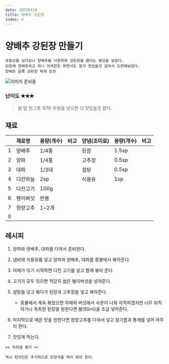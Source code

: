```yaml
---
date: 20250319
title: 양배추 강된장
index: 4
---
```


# 양배추 강된장 만들기

```
유튜브를 보다보니 양배추를 사용하여 강된장을 끓이는 영상을 보았다.
된장에 양배추라고 하니 어색한듯 하면서도 뭔가 맛있을것 같아서 도전해보았다.
양배추 듬뿍 강된장 찌게 도전
```

![이미지 준비중](<../../_assets/img/4_1.jpeg>)

### 난이도 ✭✭✭
> 쌀 밥 한그릇 뚝딱!
우렁을 넣으면 더 맛있을것 같다.


## 재료
||재료명|용량(개수)|비고|양념(조미료)|용량(개수)|비고|
|:-:|:--|:--|:--|:--|:--|:--|
|1|양배추|1/4통||된장|1.5sp||
|2|양파|1/4통||고추장|0.5sp||
|3|대파|1/3대||설탕|0.5sp||
|4|다진마늘|2sp||식용유|1sp||
|5|다진고기|100g|||||
|6|팽이버섯|반봉|||||
|7|청양고추|1~2개|||||
|0|||||||


## 레시피
1. 양파와 양배추, 대파를 다져서 준비한다.

1. 냄비에 식용유를 넣고 양파와 양배추, 대파를 중불에서 볶아준다.

1. 야채가 읶기 시작하면 다진 고기를 넣고 함께 볶아 준다.

1. 고기가 모두 읶으면 적당히 썷은 팽이버섯을 넣어준다.

1. 설탕을 넣고 볶다가 된장과 고추장을 넣고 볶아준다.
    - 중불에서 계속 볶았으면 야채와 버섯에서 수분이 나와 자작하겠지만 너무 되직하거나 촉촉한 된장을 원한다면 물(50ml)을 조금 넣어준다.

1. 마지막으로 매운 맛을 원한다면 청양고추를 다져서 넣고 참기름과 통깨를 넣어 마무리 한다.

1. 맛잇게 먹는다.


~~~
>> 자취생 평가 <<

역시 한국인은 주기적으로 된장국을 먹어 줘야 한다.
~~~